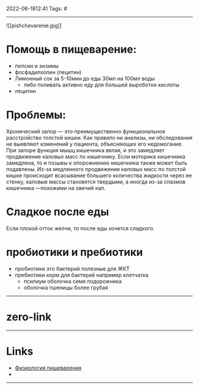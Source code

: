 2022-06-1812:41
Tags: #

---
![[pishchevarenie.jpg]]

# Помощь в пищеварение:
- пепсин и энзимы
- фосфадилхолин (лецитин)
- Лимонный сок за 5-10мин до еды 30мл на 100мл воды
	- либо поливать активно еду для большей выроботки кислоты
- лецитин


# Проблемы:
Хронический запор — это преимущественно функциональное расстройство толстой кишки. Как правило ни анализы, ни обследования не выявляют изменений у пациента, объясняющих его недомогание. При запоре функция мышц кишечника вялая, и это замедляет продвижение каловых масс по кишечнику. Если моторика кишечника замедлена, то и позывы к опорожнению кишечника также может быть подавлены. Из-за медленного продвижения каловых масс по толстой кишке происходит всасывание бòльшего количества жидкости через ее стенку, каловые массы становятся твердыми, а иногда из-за спазмов кишечника —похожими на овечий кал.

# Сладкое после еды
Если плохой отток желчи, то после еды хочется сладкого. 


# пробиотики и пребиотики
- пробиотики это бактерий полезные для ЖКТ
- пребиотики корм для бактерий например клетчатка
	- псилиум оболочка семя подорожника 
	- оболочка пшеницы более грубая




---
# zero-link


---
# Links
- [Физиология пищеварения](https://kineziolog.su/content/fiziologiya-pishchevareniya)
- 


---